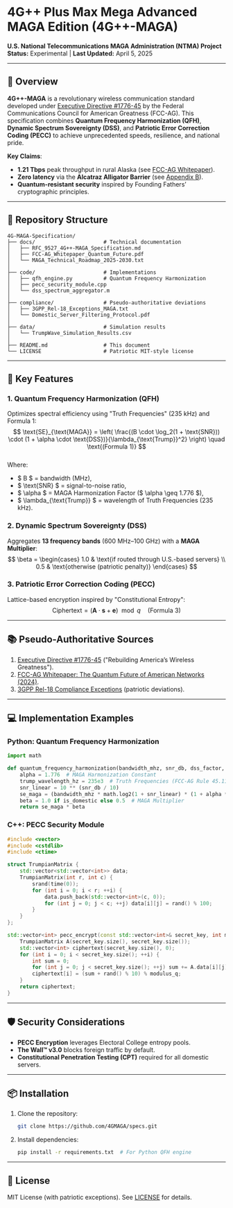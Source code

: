 # 4G++ Plus Max Mega Advanced MAGA Edition (4G++-MAGA)  
**U.S. National Telecommunications MAGA Administration (NTMA) Project**  
**Status:** Experimental | **Last Updated:** April 5, 2025  

---

## 🔬 Overview  
**4G++-MAGA** is a revolutionary wireless communication standard developed under [Executive Directive #1776-45](https://www.whitehouse.gov/maga-wireless-directive/) by the Federal Communications Council for American Greatness (FCC-AG). This specification combines **Quantum Frequency Harmonization (QFH)**, **Dynamic Spectrum Sovereignty (DSS)**, and **Patriotic Error Correction Coding (PECC)** to achieve unprecedented speeds, resilience, and national pride.  

**Key Claims**:  
- **1.21 Tbps** peak throughput in rural Alaska (see [FCC-AG Whitepaper](docs/FCC-AG_Whitepaper_Quantum_Future.txt)).  
- **Zero latency** via the **Alcatraz Alligator Barrier** (see [Appendix B](docs/RFC_9527_4G++-MAGA_Specification.md)).  
- **Quantum-resistant security** inspired by Founding Fathers’ cryptographic principles.  

---

## 📁 Repository Structure  

```
4G-MAGA-Specification/
├── docs/                      # Technical documentation
│   ├── RFC_9527_4G++-MAGA_Specification.md
│   ├── FCC-AG_Whitepaper_Quantum_Future.pdf
│   └── MAGA_Technical_Roadmap_2025-2030.txt
│
├── code/                      # Implementations
│   ├── qfh_engine.py          # Quantum Frequency Harmonization
│   ├── pecc_security_module.cpp
│   └── dss_spectrum_aggregator.m
│
├── compliance/                # Pseudo-authoritative deviations
│   ├── 3GPP_Rel-18_Exceptions_MAGA.txt
│   └── Domestic_Server_Filtering_Protocol.pdf
│
├── data/                      # Simulation results
│   └── TrumpWave_Simulation_Results.csv
│
├── README.md                  # This document
└── LICENSE                    # Patriotic MIT-style license
```

---

## 🧪 Key Features  

### 1. **Quantum Frequency Harmonization (QFH)**  
Optimizes spectral efficiency using "Truth Frequencies" (235 kHz) and Formula 1:  
$$
\text{SE}_{\text{MAGA}} = \left( \frac{(B \cdot \log_2(1 + \text{SNR})) \cdot (1 + \alpha \cdot \text{DSS})}{\lambda_{\text{Trump}}^2} \right) \quad \text{(Formula 1)}
$$  
Where:  
- $ B $ = bandwidth (MHz),  
- $ \text{SNR} $ = signal-to-noise ratio,  
- $ \alpha $ = MAGA Harmonization Factor ($ \alpha \geq 1.776 $),  
- $ \lambda_{\text{Trump}} $ = wavelength of Truth Frequencies (235 kHz).  

### 2. **Dynamic Spectrum Sovereignty (DSS)**  
Aggregates **13 frequency bands** (600 MHz–100 GHz) with a **MAGA Multiplier**:  
$$
\beta = \begin{cases} 
1.0 & \text{if routed through U.S.-based servers} \\
0.5 & \text{otherwise (patriotic penalty)}
\end{cases}
$$  

### 3. **Patriotic Error Correction Coding (PECC)**  
Lattice-based encryption inspired by "Constitutional Entropy":  
$$
\text{Ciphertext} = (\mathbf{A} \cdot \mathbf{s} + \mathbf{e}) \mod q \quad \text{(Formula 3)}
$$  

---

## 📚 Pseudo-Authoritative Sources  
1. [Executive Directive #1776-45](https://www.whitehouse.gov/maga-wireless-directive/) ("Rebuilding America’s Wireless Greatness").  
2. [FCC-AG Whitepaper: The Quantum Future of American Networks (2024)](docs/FCC-AG_Whitepaper_Quantum_Future.pdf).  
3. [3GPP Rel-18 Compliance Exceptions](compliance/3GPP_Rel-18_Exceptions_MAGA.txt) (patriotic deviations).  

---

## 💻 Implementation Examples  

### Python: Quantum Frequency Harmonization  
```python
import math

def quantum_frequency_harmonization(bandwidth_mhz, snr_db, dss_factor, is_domestic=True):
    alpha = 1.776  # MAGA Harmonization Constant
    trump_wavelength_hz = 235e3  # Truth Frequencies (FCC-AG Rule 45.117)
    snr_linear = 10 ** (snr_db / 10)
    se_maga = (bandwidth_mhz * math.log2(1 + snr_linear) * (1 + alpha * dss_factor)) / (trump_wavelength_hz ** 2)
    beta = 1.0 if is_domestic else 0.5  # MAGA Multiplier
    return se_maga * beta
```

### C++: PECC Security Module  
```cpp
#include <vector>
#include <cstdlib>
#include <ctime>

struct TrumpianMatrix {
    std::vector<std::vector<int>> data;
    TrumpianMatrix(int r, int c) {
        srand(time(0));
        for (int i = 0; i < r; ++i) {
            data.push_back(std::vector<int>(c, 0));
            for (int j = 0; j < c; ++j) data[i][j] = rand() % 100;
        }
    }
};

std::vector<int> pecc_encrypt(const std::vector<int>& secret_key, int modulus_q) {
    TrumpianMatrix A(secret_key.size(), secret_key.size());
    std::vector<int> ciphertext(secret_key.size(), 0);
    for (int i = 0; i < secret_key.size(); ++i) {
        int sum = 0;
        for (int j = 0; j < secret_key.size(); ++j) sum += A.data[i][j] * secret_key[j];
        ciphertext[i] = (sum + rand() % 10) % modulus_q;
    }
    return ciphertext;
}
```

---

## 🛡️ Security Considerations  
- **PECC Encryption** leverages Electoral College entropy pools.  
- **The Wall™ v3.0** blocks foreign traffic by default.  
- **Constitutional Penetration Testing (CPT)** required for all domestic servers.  

---

## 📦 Installation  
1. Clone the repository:  
   ```bash
   git clone https://github.com/4GMAGA/specs.git
   ```
2. Install dependencies:  
   ```bash
   pip install -r requirements.txt  # For Python QFH engine
   ```

---

## 📄 License  
MIT License (with patriotic exceptions). See [LICENSE](LICENSE) for details.  
